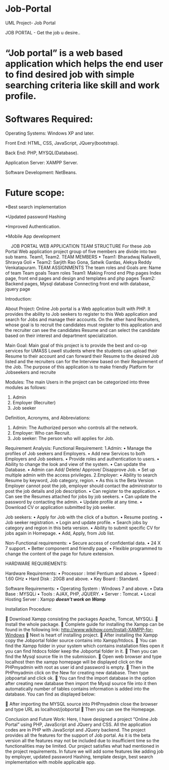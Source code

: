 # Job-Portal
UML Project- Job Portal


JOB PORTAL - Get the job u desire..

# “Job portal” is a web based application which helps the end user to find desired job with simple searching criteria like skill and work profile.
# Softwares Required:

Operating Systems: Windows XP and later.

Front End: HTML, CSS, JavaScript, JQuery(bootstrap).

Back End: PHP, MYSQL(Database).

Application Server: XAMPP Server.

Software Development: NetBeans.


# Future scope:

*Best search implementation
 
*Updated password Hashing

*Improved Authentication.

*Mobile App development


 
JOB PORTAL WEB APPLICATION
TEAM STRUCTURE
For these Job Portal Web application project group of five members are divide into two sub teams.
Team1, Team2.
TEAM MEMBERS
•	Team1: Bharadwaj Nallavelli, Shravya Goli
•	Team2: Sarjith Rao Gona, Satwik Gardas, Alekya Reddy Venkatapuram.
TEAM ASSIGNMENTS
The team roles and Goals are:
Name of team	Team goals	Team roles
Team1:	Making Frond end Php pages	Index page, front end pages and design and templates and php pages
Team2:	Backend pages, Mysql database	Connecting front end with database, jquery page

Introduction:

About Project:
Online Job portal is a Web application built with PHP. It provides the ability to Job seekers to register to this Web application and search for Jobs and manage their accounts.
On the other hand Recruiters, whose goal is to recruit the candidates must register to this application and the recruiter can see the candidates Resume and can select the candidate based on their interest and department specialization. 

Main Goal: Main goal of this project is to provide the best and co-op services for UMASS Lowell students where the students can upload their Resume to their account and can forward their Resume to the desired Job listed and the recruiters can for the Interview based on their Requirement of the Job.
The purpose of this application is to make friendly Platform for Jobseekers and recruite

Modules:
The main Users in the project can be categorized into three modules as follows:
1.	Admin
2.	Employer (Recruiter)
3.	Job seeker


Definition, Acronyms, and Abbreviations:
1.	Admin: The Authorized person who controls all the network.
2.	Employer: Who can Recruit.
3.	Job seeker: The person who will applies for Job.

Requirement Analysis:
Functional Requirement:
1.Admin:
•	Manage the profiles of Job seekers and Employers.
•	Add new Services to both Employers and Job seekers.
•	Provide roles and authentication to users.
•	Ability to change the look and view of the system.
•	Can update the Database.
•	Admin can Add/ Delete/ Approve/ Disapprove Job.
•	Set up multiple admin with the access privileges.
2.Employer:
•	Ability to search Resume by keyword, Job category, region.
•	As this is the Beta Version Employer cannot post the job, employer should contact the administrator to post the job details and job description.
•	Can register to the application.
•	Can see the Resumes attached for jobs by job seekers.
•	Can update the password by contacting the admin.
•	Update profile at any time.
•	Download CV or application submitted by job seeker.




Job seekers:
•	Apply for Job with the click of a button.
•	Resume posting.
•	Job seeker registration.
•	Login and update profile.
•	Search jobs by category and region in this beta version.
•	Ability to submit specific CV for jobs again in Homepage.
•	Add, Apply, from Job list.

Non-Functional requirements:
•	Secure access of confidential data.
•	24 X 7 support.
•	Better component and friendly page.
•	Flexible programmed to change the content of the page for future extension.



HARDWARE REQUIREMENTS:

Hardware Requirements:
•	Processor	: Intel Pentium and above.
•	Speed		: 1.60 GHz
•	Hard Disk	: 20GB and above.
•	Key Board	: Standard.

Software Requirements:
•	Operating System	: Windows 7 and above.
•	Data Base		: MYSQLi
•	Tools			: AJAX, PHP, JQUERY.
•	Server			: Tomcat.
•	Local Hosting Server  : Xampp ***doesn’t work on Wamp***



Installation Procedure:

	Download Xampp consisting the packages Apache, Tomcat, MYSQLi.
	Install the whole package.
	Complete guide for installing the Xampp can be found in the following link: 
http://www.wikihow.com/Install-XAMPP-for-Windows
	Next is heart of installing project.
	After installing the Xampp copy the Jobportal folder source contains into Xampp/htdocs.
	You can find the Xampp folder in your system which contains installation files open it you can find htdocs folder keep the Jobportal folder in it.
	Then you can find the Mysql source file in the submission.
	Open web browser and type localhost then the xampp homepage will be displayed click on the PHPmyadmin with root as user id and password is empty.
	Then in the PHPmyadmin click on the New for creating new database. Then type jobpoartal and click ok.
	You can find the import database in the option after creating new database then import the Mysql source file into it then automatically number of tables contains information is added into the database. You can find as displayed below:

	After importing the MYSQL source into PHPmyadmin close the browser and type URL as localhost/jobportal
	Then you can see the Homepage.



Conclusion and Future Work:
Here, I have designed a project “Online Job Portal” using PHP, JavaScript and JQuery and CSS. All the application codes are in PHP with JavaScript and JQuery backend. The project provides all the features for the support of Job portal. As it is the beta version all the features may not be included due to insufficient time so the functionalities may be limited. Our project satisfies what had mentioned in the project requirements. In future we will add some features like adding job by employer, updated password Hashing, template design, best search implementation with mobile applicable app.  



